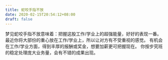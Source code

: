 ```yaml
---
title: 蛇咬手指不放
date: 2020-02-15T20:54:12+08:00
draft: false
---
```


梦见蛇咬手指不放意味着：把握这股工作/学业上的超强能量，好好的表现一番。
最近你将大部份的重心放在工作/学业上，所以让对方有不受重视的感觉。
有机会在工作/学业方面，得到丰厚的报酬或奖金，想要加薪更可把握现在。
你按步究班的稳定处理庞大业务量，会有不错的成果出现。
